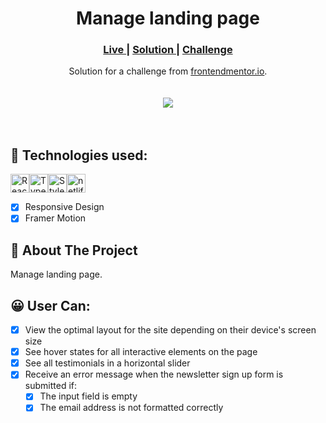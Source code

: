 <h1 align="center">Manage landing page</h1>
<div align="center">
  <h3>
    <a href="https://manage-fe-mentor.netlify.app" color="white">
      Live
    </a>
    <span> | </span>
    <a href="https://github.com/JaneMoroz/frontend-mentor-landings/tree/main/manage">
      Solution
    </a>
   <span> | </span>
    <a href="https://www.frontendmentor.io/challenges/manage-landing-page-SLXqC6P5">
      Challenge
    </a>
  </h3>
</div>
<div align="center">
   Solution for a challenge from  <a href="https://www.frontendmentor.io/" target="_blank">frontendmentor.io</a>.
</div>
<br/>
<br/>

<div align="center"><img src="https://res.cloudinary.com/dz209s6jk/image/upload/f_auto,q_auto,w_700/Challenges/qkpgcsmter7tah2sjdij.jpg"></img></div>
<br/>
<br/>

## 🚀 Technologies used:

<img src="https://img.shields.io/badge/react-%2320232a.svg?style=for-the-badge&logo=react&logoColor=%2361DAFB" alt="React icon" height="30" /><img src="https://img.shields.io/badge/typescript-%23007ACC.svg?style=for-the-badge&logo=typescript&logoColor=white" alt="Typescript icon" height="30" /><img src="https://img.shields.io/badge/styled--components-DB7093?style=for-the-badge&logo=styled-components&logoColor=white" alt="Styles Components icon" height="30" /><img src="https://img.shields.io/badge/netlify-%23000000.svg?style=for-the-badge&logo=netlify&logoColor=#00C7B7" alt="netlify icon" height="30" />

- [x] Responsive Design
- [x] Framer Motion

## 📄 About The Project

Manage landing page.
<br/>

## 😀 User Can:

- [x] View the optimal layout for the site depending on their device's screen size
- [x] See hover states for all interactive elements on the page
- [x] See all testimonials in a horizontal slider
- [x] Receive an error message when the newsletter sign up form is submitted if:
  - [x] The input field is empty
  - [x] The email address is not formatted correctly
